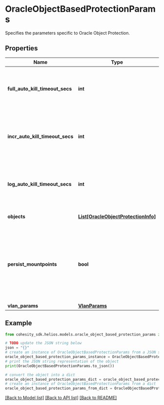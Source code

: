 # OracleObjectBasedProtectionParams

Specifies the parameters specific to Oracle Object Protection.

## Properties

Name | Type | Description | Notes
------------ | ------------- | ------------- | -------------
**full_auto_kill_timeout_secs** | **int** | Time in seconds after which the full backup of the database in given backup job should be auto-killed. | [optional] 
**incr_auto_kill_timeout_secs** | **int** | Time in seconds after which the incremental backup of the database in given backup job should be auto-killed. | [optional] 
**log_auto_kill_timeout_secs** | **int** | Time in seconds after which the log backup of the database in given backup job should be auto-killed. | [optional] 
**objects** | [**List[OracleObjectProtectionInfo]**](OracleObjectProtectionInfo.md) | Specifies the list of object ids to be protected. | 
**persist_mountpoints** | **bool** | Specifies whether the mountpoints created while backing up Oracle DBs should be persisted.Defaults to true if value is null to handle the backward compatibility for the upgrade case. | [optional] [default to True]
**vlan_params** | [**VlanParams**](VlanParams.md) |  | [optional] 

## Example

```python
from cohesity_sdk.helios.models.oracle_object_based_protection_params import OracleObjectBasedProtectionParams

# TODO update the JSON string below
json = "{}"
# create an instance of OracleObjectBasedProtectionParams from a JSON string
oracle_object_based_protection_params_instance = OracleObjectBasedProtectionParams.from_json(json)
# print the JSON string representation of the object
print(OracleObjectBasedProtectionParams.to_json())

# convert the object into a dict
oracle_object_based_protection_params_dict = oracle_object_based_protection_params_instance.to_dict()
# create an instance of OracleObjectBasedProtectionParams from a dict
oracle_object_based_protection_params_from_dict = OracleObjectBasedProtectionParams.from_dict(oracle_object_based_protection_params_dict)
```
[[Back to Model list]](../README.md#documentation-for-models) [[Back to API list]](../README.md#documentation-for-api-endpoints) [[Back to README]](../README.md)


